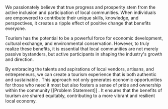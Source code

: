 
We passionately believe that true progress and prosperity stem from the active inclusion and participation of local communities. When individuals are empowered to contribute their unique skills, knowledge, and perspectives, it creates a ripple effect of positive change that benefits everyone.


Tourism has the potential to be a powerful force for economic development, cultural exchange, and environmental conservation. However, to truly realize these benefits, it is essential that local communities are not merely passive bystanders, but active participants in shaping the industry's growth and direction.


By embracing the talents and aspirations of local vendors, artisans, and entrepreneurs, we can create a tourism experience that is both authentic and sustainable . This approach not only generates economic opportunities for those who need it most but also fosters a sense of pride and ownership within the community  [[Problem Statement]] . It ensures that the benefits of tourism are shared equitably, contributing to a more vibrant and resilient local economy.


